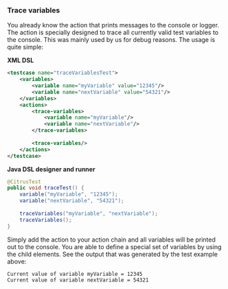 ### Trace variables

You already know the <echo> action that prints messages to the console or logger. The <trace-variables> action is specially designed to trace all currently valid test variables to the console. This was mainly used by us for debug reasons. The usage is quite simple:

**XML DSL** 

```xml
<testcase name="traceVariablesTest">
    <variables>
        <variable name="myVariable" value="12345"/>
        <variable name="nextVariable" value="54321"/>
    </variables>
    <actions>
        <trace-variables>
            <variable name="myVariable"/>
            <variable name="nextVariable"/>
        </trace-variables>
        
        <trace-variables/>
    </actions>
</testcase>
```

**Java DSL designer and runner** 

```java
@CitrusTest
public void traceTest() {
    variable("myVariable", "12345");
    variable("nextVariable", "54321");
    
    traceVariables("myVariable", "nextVariable");
    traceVariables();
}
```

Simply add the <trace-variables> action to your action chain and all variables will be printed out to the console. You are able to define a special set of variables by using the <variable> child elements. See the output that was generated by the test example above:

```xml
Current value of variable myVariable = 12345
Current value of variable nextVariable = 54321
```

